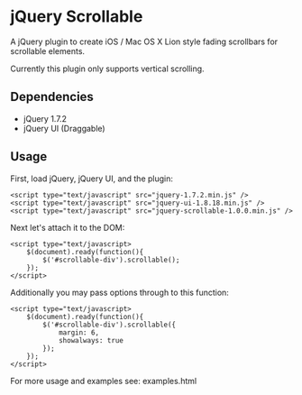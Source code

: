 jQuery Scrollable
=================

A jQuery plugin to create iOS / Mac OS X Lion style fading scrollbars for scrollable elements.

Currently this plugin only supports vertical scrolling.

Dependencies
------------

- jQuery 1.7.2
- jQuery UI (Draggable)

Usage
-----

First, load jQuery, jQuery UI, and the plugin:

    <script type="text/javascript" src="jquery-1.7.2.min.js" />
    <script type="text/javascript" src="jquery-ui-1.8.18.min.js" />
    <script type="text/javascript" src="jquery-scrollable-1.0.0.min.js" />

Next let's attach it to the DOM:

    <script type="text/javascript>
        $(document).ready(function(){
            $('#scrollable-div').scrollable();
        });
    </script>

Additionally you may pass options through to this function:

    <script type="text/javascript>
        $(document).ready(function(){
            $('#scrollable-div').scrollable({
                margin: 6,
                showalways: true
            });
        });
    </script>

For more usage and examples see: examples.html